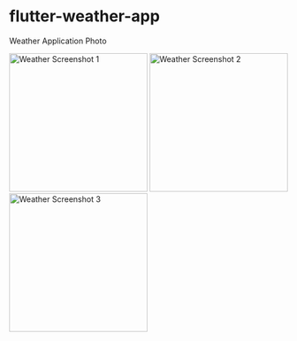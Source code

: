 # flutter-weather-app

Weather Application Photo
 
<img src="https://github.com/user-attachments/assets/5ea71774-7765-4e5f-9132-5594b6b3febf" width="250" alt="Weather Screenshot 1">
<img src="https://github.com/user-attachments/assets/33c78d58-f850-4678-a87b-c5f2db40cc68"  width="250" alt="Weather Screenshot 2">
<img src="https://github.com/user-attachments/assets/81189c63-1c47-4aa3-bbf3-13ca71cbee69"  width="250" alt="Weather Screenshot 3">
